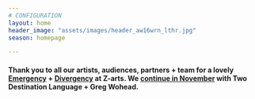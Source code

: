 ```yaml
---
# CONFIGURATION
layout: home
header_image: "assets/images/header_aw16wrn_lthr.jpg"
season: homepage

---
```

#### Thank you to all our artists, audiences, partners + team for a lovely [Emergency](/current/2016-emergency) + [Divergency](/current/2016-divergency) at Z-arts. We [continue in November](/current/2016-autumnwinter)  with Two Destination Language + Greg Wohead.
